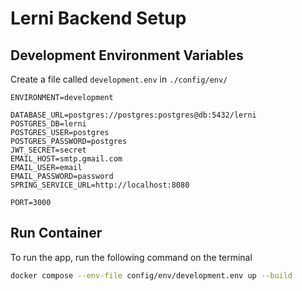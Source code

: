 # Lerni Backend Setup

## Development Environment Variables

Create a file called `development.env` in `./config/env/`

```env
ENVIRONMENT=development

DATABASE_URL=postgres://postgres:postgres@db:5432/lerni
POSTGRES_DB=lerni
POSTGRES_USER=postgres
POSTGRES_PASSWORD=postgres
JWT_SECRET=secret
EMAIL_HOST=smtp.gmail.com
EMAIL_USER=email
EMAIL_PASSWORD=password
SPRING_SERVICE_URL=http://localhost:8080

PORT=3000
```
## Run Container

To run the app, run the following command on the terminal

```bash
docker compose --env-file config/env/development.env up --build
```

